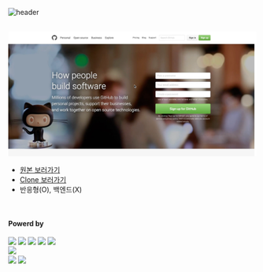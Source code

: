 ![header](https://capsule-render.vercel.app/api?type=waving&color=4078c0&height=180&section=header&text=GitHub%20메인%20페이지%20클론&fontSize=45&animation=fadeIn&fontAlignY=38&desc=FrontEnd16&descAlignY=55&descAlign=85)

&nbsp;&nbsp;&nbsp;&nbsp;
<img src="https://raw.githubusercontent.com/yonghun16/Github/main/github_front_page.png" width=800px />
	
<ul>
	<li>
		<a href="https://github.com/"> 원본 보러가기 </a>
	</li>
	<li>
		<a href="https://yonghun16.github.io/github.com/"> Clone 보러가기 </a>
	</li>
	<li>
		반응형(O), 백엔드(X)
	</li>
</ul>
</br>
<h4>Powerd by</h4>
<div>
	<a href="https://html.spec.whatwg.org/">
		<img src="https://img.shields.io/badge/HTML5-E34F26?style=flat&logo=HTML5&logoColor=white" /></a>
	<a href="https://www.w3.org/Style/CSS/">
		<img src="https://img.shields.io/badge/CSS3-1572B6?style=flat&logo=CSS3&logoColor=white" /></a>
	<a href="https://pugjs.org/">
		<img src="https://img.shields.io/badge/Pug-A86454?style=flat&logo=pug&logoColor=white" /></a>
	<a href="https://sass-lang.com/">
		<img src="https://img.shields.io/badge/SCSS-D75892?style=flat&logo=sass&logoColor=white" /></a>
	<a href="https://www.ecma-international.org/">
		<img src="https://img.shields.io/badge/JavaScript-F7DF1E?style=flat&logo=JavaScript&logoColor=white" /></a>
	<br>
	<a href="https://github.com/">
 		<img src="https://img.shields.io/badge/GitHub-181717?style=flat&logo=GitHub&logoColor=white" /></a>
 	<br>
	<a href="https://neovim.io/">
		<img src="https://img.shields.io/badge/Neovim-01B952?style=flat&logo=neovim&logoColor=white" /></a>
	<a href="https://code.visualstudio.com/">
		<img src="https://img.shields.io/badge/Visual%20Studio%20Code-007ACC?style=flat&logo=VisualStudioCode&logoColor=white" /></a>

</div>
